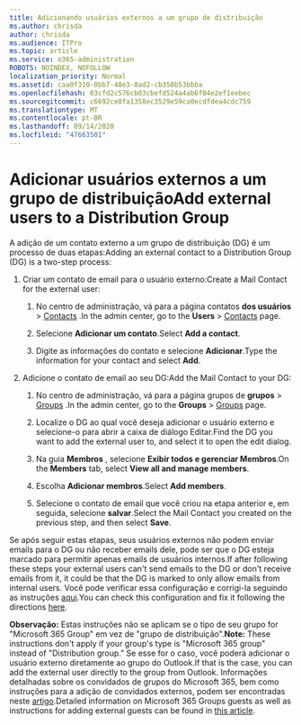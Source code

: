 ```yaml
---
title: Adicionando usuários externos a um grupo de distribuição
ms.author: chrisda
author: chrisda
ms.audience: ITPro
ms.topic: article
ms.service: o365-administration
ROBOTS: NOINDEX, NOFOLLOW
localization_priority: Normal
ms.assetid: caa0f310-0bb7-48e3-8ad2-cb358b53bbba
ms.openlocfilehash: 03cfd2c576cb03cbefd524a4ab6f04e2ef1eebec
ms.sourcegitcommit: c6692ce0fa1358ec3529e59ca0ecdfdea4cdc759
ms.translationtype: MT
ms.contentlocale: pt-BR
ms.lasthandoff: 09/14/2020
ms.locfileid: "47663501"
---
```

# <a name="add-external-users-to-a-distribution-group"></a><span data-ttu-id="7795c-102">Adicionar usuários externos a um grupo de distribuição</span><span class="sxs-lookup"><span data-stu-id="7795c-102">Add external users to a Distribution Group</span></span>

<span data-ttu-id="7795c-103">A adição de um contato externo a um grupo de distribuição (DG) é um processo de duas etapas:</span><span class="sxs-lookup"><span data-stu-id="7795c-103">Adding an external contact to a Distribution Group (DG) is a two-step process:</span></span>
  
1. <span data-ttu-id="7795c-104">Criar um contato de email para o usuário externo:</span><span class="sxs-lookup"><span data-stu-id="7795c-104">Create a Mail Contact for the external user:</span></span>
    
    1. <span data-ttu-id="7795c-105">No centro de administração, vá para a página contatos **dos usuários**  >  [Contacts](https://admin.microsoft.com/adminportal/home#/Contact) .</span><span class="sxs-lookup"><span data-stu-id="7795c-105">In the admin center, go to the **Users** > [Contacts](https://admin.microsoft.com/adminportal/home#/Contact) page.</span></span> 
    
    2. <span data-ttu-id="7795c-106">Selecione **Adicionar um contato**.</span><span class="sxs-lookup"><span data-stu-id="7795c-106">Select **Add a contact**.</span></span>
    
    3. <span data-ttu-id="7795c-107">Digite as informações do contato e selecione **Adicionar**.</span><span class="sxs-lookup"><span data-stu-id="7795c-107">Type the information for your contact and select **Add**.</span></span>
    
2. <span data-ttu-id="7795c-108">Adicione o contato de email ao seu DG:</span><span class="sxs-lookup"><span data-stu-id="7795c-108">Add the Mail Contact to your DG:</span></span>
    
    1. <span data-ttu-id="7795c-109">No centro de administração, vá para a página grupos de **grupos**  >  [Groups](https://admin.microsoft.com/adminportal/home#/groups) .</span><span class="sxs-lookup"><span data-stu-id="7795c-109">In the admin center, go to the **Groups** > [Groups](https://admin.microsoft.com/adminportal/home#/groups) page.</span></span> 
    
    2. <span data-ttu-id="7795c-110">Localize o DG ao qual você deseja adicionar o usuário externo e selecione-o para abrir a caixa de diálogo Editar.</span><span class="sxs-lookup"><span data-stu-id="7795c-110">Find the DG you want to add the external user to, and select it to open the edit dialog.</span></span>
    
    3. <span data-ttu-id="7795c-111">Na guia **Membros** , selecione **Exibir todos e gerenciar Membros**.</span><span class="sxs-lookup"><span data-stu-id="7795c-111">On the **Members** tab, select **View all and manage members**.</span></span> 
    
    4. <span data-ttu-id="7795c-112">Escolha **Adicionar membros**.</span><span class="sxs-lookup"><span data-stu-id="7795c-112">Select **Add members**.</span></span>
    
    5. <span data-ttu-id="7795c-113">Selecione o contato de email que você criou na etapa anterior e, em seguida, selecione **salvar**.</span><span class="sxs-lookup"><span data-stu-id="7795c-113">Select the Mail Contact you created on the previous step, and then select **Save**.</span></span>
    
<span data-ttu-id="7795c-114">Se após seguir estas etapas, seus usuários externos não podem enviar emails para o DG ou não receber emails dele, pode ser que o DG esteja marcado para permitir apenas emails de usuários internos.</span><span class="sxs-lookup"><span data-stu-id="7795c-114">If after following these steps your external users can't send emails to the DG or don't receive emails from it, it could be that the DG is marked to only allow emails from internal users.</span></span> <span data-ttu-id="7795c-115">Você pode verificar essa configuração e corrigi-la seguindo as instruções [aqui](https://docs.microsoft.com/exchange/mail-flow-best-practices/non-delivery-reports-in-exchange-online/fix-error-code-5-7-133-in-exchange-online).</span><span class="sxs-lookup"><span data-stu-id="7795c-115">You can check this configuration and fix it following the directions [here](https://docs.microsoft.com/exchange/mail-flow-best-practices/non-delivery-reports-in-exchange-online/fix-error-code-5-7-133-in-exchange-online).</span></span>
  
 <span data-ttu-id="7795c-116">**Observação:** Estas instruções não se aplicam se o tipo de seu grupo for "Microsoft 365 Group" em vez de "grupo de distribuição".</span><span class="sxs-lookup"><span data-stu-id="7795c-116">**Note:** These instructions don't apply if your group's type is "Microsoft 365 group" instead of "Distribution group."</span></span> <span data-ttu-id="7795c-117">Se esse for o caso, você poderá adicionar o usuário externo diretamente ao grupo do Outlook.</span><span class="sxs-lookup"><span data-stu-id="7795c-117">If that is the case, you can add the external user directly to the group from Outlook.</span></span> <span data-ttu-id="7795c-118">Informações detalhadas sobre os convidados de grupos do Microsoft 365, bem como instruções para a adição de convidados externos, podem ser encontradas neste [artigo](https://support.office.com/article/Guest-access-in-Office-365-Groups-bfc7a840-868f-4fd6-a390-f347bf51aff6.aspx).</span><span class="sxs-lookup"><span data-stu-id="7795c-118">Detailed information on Microsoft 365 Groups guests as well as instructions for adding external guests can be found in [this article](https://support.office.com/article/Guest-access-in-Office-365-Groups-bfc7a840-868f-4fd6-a390-f347bf51aff6.aspx).</span></span>
  